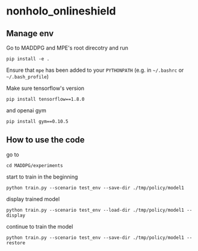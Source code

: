 # nonholo_onlineshield

## Manage env

Go to MADDPG and MPE's root direcotry and run

`pip install -e .`

Ensure that `mpe` has been added to your `PYTHONPATH` (e.g. in `~/.bashrc` or `~/.bash_profile`)

Make sure tensorflow's version

`pip install tensorflow==1.8.0`

and openai gym

`pip install gym==0.10.5`

## How to use the code

go to

`cd MADDPG/experiments`

start to train in the beginning

`python train.py --scenario test_env --save-dir ./tmp/policy/model1`

display trained model

`python train.py --scenario test_env --load-dir ./tmp/policy/model1 --display`

continue to train the model

`python train.py --scenario test_env --save-dir ./tmp/policy/model1 --restore`


